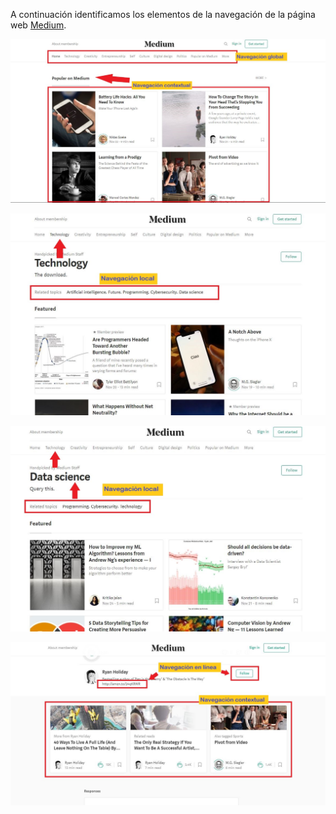 A continuación identificamos los elementos de la navegación de la página web [Medium](https://medium.com/).

![Sin titulo](../images/medium_globalycontextual.JPG)

![Sin titulo](../images/medium_local.JPG)

![Sin titulo](../images/medium_local2.JPG)

![Sin titulo](../images/medium_contextual.JPG)
